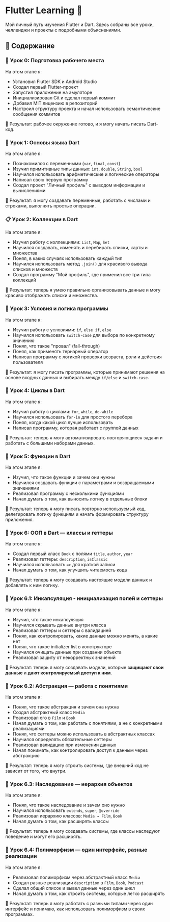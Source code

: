 # Flutter Learning 🚀

Мой личный путь изучения Flutter и Dart. Здесь собраны все уроки, челленджи и проекты с подробными объяснениями.

## 📂 Содержание
### 🧰 Урок 0: Подготовка рабочего места

На этом этапе я:
- Установил Flutter SDK и Android Studio
- Создал первый Flutter-проект
- Запустил приложение на эмуляторе
- Инициализировал Git и сделал первый коммит
- Добавил MIT лицензию в репозиторий
- Настроил структуру проекта и начал использовать семантические сообщения коммитов

🎯 Результат: рабочее окружение готово, и я могу начать писать Dart-код.

### 🧠 Урок 1: Основы языка Dart

На этом этапе я:
- Познакомился с переменными (`var`, `final`, `const`)
- Изучил примитивные типы данных: `int`, `double`, `String`, `bool`
- Научился использовать арифметические и логические операторы
- Написал свою первую программу
- Создал проект "Личный профиль" с выводом информации и вычислениями

🎯 Результат: я могу создавать переменные, работать с числами и строками, выполнять простые операции.

### 📋 Урок 2: Коллекции в Dart

На этом этапе я:
- Изучил работу с коллекциями: `List`, `Map`, `Set`
- Научился создавать, изменять и перебирать списки, карты и множества
- Понял, в каких случаях использовать каждый тип
- Научился использовать метод `.join()` для красивого вывода списков и множеств
- Создал программу "Мой профиль", где применил все три типа коллекций

🎯 Результат: теперь я умею правильно организовывать данные и могу красиво отображать списки и множества.

### 🤔 Урок 3: Условия и логика программы

На этом этапе я:
- Изучил работу с условиями: `if`, `else if`, `else`
- Научился использовать `switch-case` для выбора по конкретному значению
- Понял, что такое "провал" (fall-through)
- Понял, как применять тернарный оператор
- Написал программу с логикой проверки возраста, роли и действия пользователя

🎯 Результат: я могу писать программы, которые принимают решения на основе входных данных и выбирать между `if/else` и `switch-case`.

### 🔁 Урок 4: Циклы в Dart

На этом этапе я:
- Изучил работу с циклами: `for`, `while`, `do-while`
- Научился использовать `for-in` для простого перебора
- Понял, когда какой цикл лучше использовать
- Написал программу, которая работает с группой данных

🎯 Результат: теперь я могу автоматизировать повторяющиеся задачи и работать с большими наборами данных.

### 🧩 Урок 5: Функции в Dart

На этом этапе я:
- Изучил, что такое функции и зачем они нужны
- Научился создавать функции с параметрами и возвращаемыми значениями
- Реализовал программу с несколькими функциями
- Начал думать о том, как выносить логику в отдельные блоки

🎯 Результат: теперь я могу писать повторно используемый код, делегировать логику функциям и начать формировать структуру приложения.

### 🧩 Урок 6: ООП в Dart — классы и геттеры

На этом этапе я:
- Создал первый класс `Book` с полями `title`, `author`, `year`
- Реализовал геттеры: `description`, `isClassic`
- Научился использовать `=>` для краткой записи
- Начал думать о том, как улучшить читаемость кода

🎯 Результат: теперь я могу создавать настоящие модели данных и добавлять к ним логику.

### 🔐 Урок 6.1: Инкапсуляция - инициализация полей и сеттеры

На этом этапе я:
- Изучил, что такое инкапсуляция
- Научился скрывать данные внутри класса
- Реализовал геттеры и сеттеры с валидацией
- Понял, как контролировать, какие данные можно менять, а какие нет
- Понял, что такое initializer list в конструкторе
- Научился очищать данные при создании объекта
- Реализовал защиту от некорректных значений

🎯 Результат: теперь я могу создавать модели, которые **защищают свои данные** и **дают контролируемый доступ к ним**.

### 🤖 Урок 6.2: Абстракция — работа с понятиями

На этом этапе я:
- Понял, что такое абстракция и зачем она нужна
- Создал абстрактный класс `Media`
- Реализовал его в `Film` и `Book`
- Начал думать о том, как работать с понятиями, а не с конкретными реализациями
- Понял, что сеттеры можно использовать в абстрактных классах
- Научился определять обязательные сеттеры
- Реализовал валидацию при изменении данных
- Начал понимать, как контролировать доступ к данным через абстракцию

🎯 Результат: теперь я могу строить системы, где внешний код не зависит от того, что внутри.

### 🧭 Урок 6.3: Наследование — иерархия объектов

На этом этапе я:
- Понял, что такое наследование и зачем оно нужно
- Научился использовать `extends`, `super`, `@override`
- Реализовал иерархию классов: `Media → Film`, `Book`
- Начал думать о том, как расширять классы

🎯 Результат: теперь я могу создавать системы, где классы наследуют поведение и могут его расширять.

### 🧩 Урок 6.4: Полиморфизм — один интерфейс, разные реализации

На этом этапе я:
- Реализовал полиморфизм через абстрактный класс `Media`
- Создал разные реализации `description` в `Film`, `Book`, `Podcast`
- Сделал общий список и вывел данные через один цикл
- Начал думать о том, как строить системы, которые легко расширять

🎯 Результат: теперь я могу работать с разными типами через один интерфейс и понимаю, как использовать полиморфизм в своих программах.